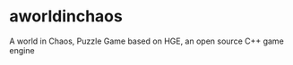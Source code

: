 aworldinchaos
=============

A world in Chaos, Puzzle Game based on HGE, an open source C++ game engine
